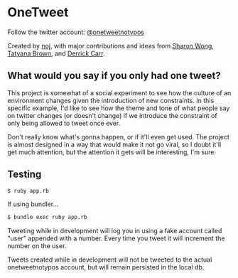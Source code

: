 OneTweet
========

Follow the twitter account: <a
href="https://twitter.com/onetweetnotypos">@onetweetnotypos</a>

Created by <a href="http://noj.cc">noj</a>, with major contributions and ideas
from <a href="https://twitter.com/sharonw">Sharon Wong</a>,
<a href="http://www.tatyanabrown.com/">Tatyana Brown</a>, and
<a href="https://twitter.com/binaryderrick">Derrick Carr</a>.

## What would you say if you only had one tweet?

This project is somewhat of a social experiment to see how the culture of an
environment changes given the introduction of new constraints.  In this
specific example, I'd like to see how the theme and tone of what people say on
twitter changes (or doesn't change) if we introduce the constraint of only
being allowed to tweet once ever.

Don't really know what's gonna happen, or if it'll even get used.  The project
is almost designed in a way that would make it not go viral, so I doubt it'll
get much attention, but the attention it gets will be interesting, I'm sure.

## Testing

```bash
$ ruby app.rb
```

If using bundler...
```bash
$ bundle exec ruby app.rb
```

Tweeting while in development will log you in using a fake account called
"user" appended with a number.  Every time you tweet it will increment the
number on the user.

Tweets created while in development will not be tweeted to the actual
onetweetnotypos account, but will remain persisted in the local db.


